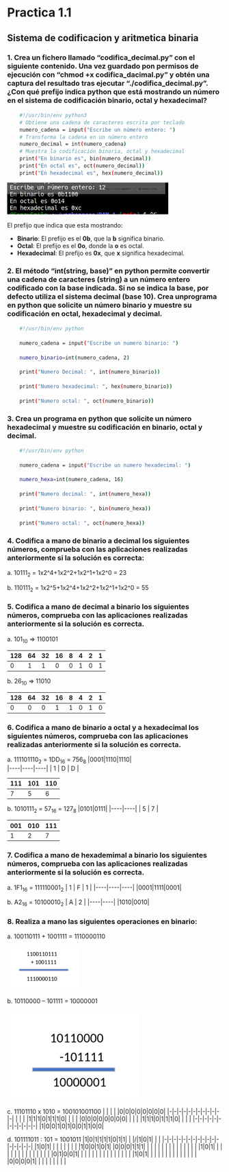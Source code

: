 # Practica 1.1

## Sistema de codificacion y aritmetica binaria

### 1. Crea un fichero llamado “codifica_decimal.py” con el siguiente contenido. Una vez guardado pon permisos de ejecución con “chmod +x codifica_dacimal.py” y obtén una captura del resultado tras ejecutar “./codifica_decimal.py”. ¿Con qué prefijo indica python que está mostrando un número en el sistema de codificación binario, octal y hexadecimal?

```sh 
    #!/usr/bin/env python3
    # Obtiene una cadena de caracteres escrita por teclado
    numero_cadena = input("Escribe un número entero: ")
    # Transforma la cadena en un número entero
    numero_decimal = int(numero_cadena)
    # Muestra la codificación binaria, octal y hexadecimal
    print("En binario es", bin(numero_decimal))
    print("En octal es", oct(numero_decimal))
    print("En hexadecimal es", hex(numero_decimal))
```
![1º captura](Imagenes/Screenshot_20230921_115345.png)

El prefijo que indica que esta mostrando:
- **Binario**: El prefijo es el **0b**, que la **b** significa binario. 
- **Octal**: El prefijo es el **0o**, donde la **o** es octal.
- **Hexadecimal**: El prefijo es **0x**, que **x** significa hexadecimal.

### 2. El método “int(string, base)” en python permite convertir una cadena de caracteres (string) a un número entero codificado con la base indicada. Si no se indica la base, por defecto utiliza el sistema decimal (base 10). Crea unprograma en python que solicite un número binario y muestre su codificación en octal, hexadecimal y decimal.

```sh
    #!/usr/bin/env python

    numero_cadena = input("Escribe un numero binario: ")

    numero_binario=int(numero_cadena, 2)
    
    print("Numero Decimal: ", int(numero_binario))

    print("Numero hexadecimal: ", hex(numero_binario))

    print("Numero octal: ", oct(numero_binario))
```

### 3. Crea un programa en python que solicite un número hexadecimal y muestre su codificación en binario, octal y decimal.

```sh
    #!/usr/bin/env python

    numero_cadena = input("Escribe un numero hexadecimal: ")

    numero_hexa=int(numero_cadena, 16)
    
    print("Numero decimal: ", int(numero_hexa))

    print("Numero binario: ", bin(numero_hexa))

    print("Numero octal: ", oct(numero_hexa))
```

### 4. Codifica a mano de binario a decimal los siguientes números, comprueba con las aplicaciones realizadas anteriormente si la solución es correcta:

a. 10111<sub>2</sub> = 1x2^4+1x2^2+1x2^1+1x2^0 = 23

b. 110111<sub>2</sub> = 1x2^5+1x2^4+1x2^2+1x2^1+1x2^0 = 55

### 5. Codifica a mano de decimal a binario los siguientes números, comprueba con las aplicaciones realizadas anteriormente si la solución es correcta.

a. 101<sub>10</sub> => 1100101

|128|64|32|16|8|4|2|1|
|---|--|--|--|-|-|-|-|
| 0 | 1| 1| 0|0|1|0|1|

b. 26<sub>10</sub> => 11010

|128|64|32|16|8|4|2|1|
|---|--|--|--|-|-|-|-|
| 0 | 0| 0| 1|1|0|1|0|

### 6. Codifica a mano de binario a octal y a hexadecimal los siguientes números, comprueba con las aplicaciones realizadas anteriormente si la solución es correcta.

a. 111101110<sub>2</sub> = 1DD<sub>16</sub> = 756<sub>8</sub>
|0001|1110|1110|  
|----|----|----|
| 1  |  D | D  |

|111|101|110|
|---|---|---|
| 7 | 5 | 6 |

b. 1010111<sub>2</sub> = 57<sub>16</sub> = 127<sub>8</sub>
|0101|0111|
|----|----|
|  5 |  7 |

|001|010|111|
|---|---|---|
| 1 | 2 | 7 |

### 7. Codifica a mano de hexademimal a binario los siguientes números, comprueba con las aplicaciones realizadas anteriormente si la solución es correcta.

a. 1F1<sub>16</sub> = 111110001<sub>2</sub>
| 1  | F  |  1 |
|----|----|----|
|0001|1111|0001|

b. A2<sub>16</sub> = 10100010<sub>2</sub>
| A  | 2  |
|----|----|
|1010|0010| 

### 8. Realiza a mano las siguientes operaciones en binario:

a. 100110111 + 1001111 = 1110000110

![suma](Imagenes/SUMA.png)

b. 10110000 – 101111 = 10000001

![resta](Imagenes/resta.png)

c. 11101110 x 1010 = 100101001100
| | | | |0|0|0|0|0|0|0|0|
|-|-|-|-|-|-|-|-|-|-|-|-| 
| | | |1|1|1|0|1|1|1|0| |
| | |0|0|0|0|0|0|0|0| | |
| |1|1|1|0|1|1|1|0| | | |
|-|-|-|-|-|-|-|-|-|-|-|-| 
|1|0|0|1|0|1|0|0|1|1|0|0|

d. 101111011 : 101 = 1001011
|1|0|1|1|1|1|0|1|1| | |/|1|0|1| | | 
|-|-|-|-|-|-|-|-|-|-|-|-|-|-|-|-|-|
|1|0|1| | | | | | | | |1|0|0|1|0|1|
|0|0|0|1|1|1| | | | | | | | | | | |
| | | |1|0|1| | | | | | | | | | | |
| | | |0|1|0|0|1| | | | | | | | | |
| | | | | |1|0|1| | | | | | | | | |
| | | | |0|0|0|0|1| | | | | | | | |

